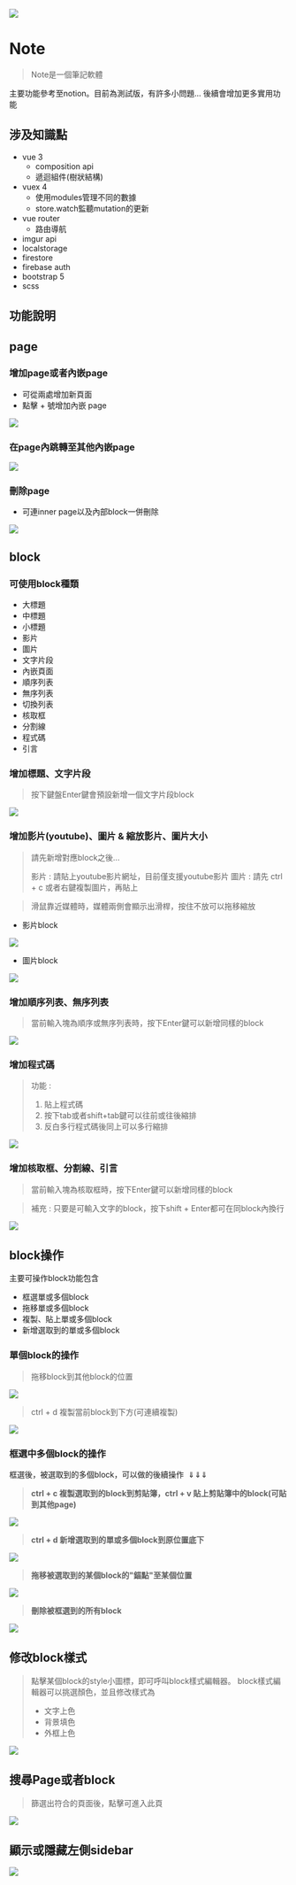 ![](https://i.imgur.com/p924bGV.png)

# Note



> Note是一個筆記軟體



主要功能參考至notion。目前為測試版，有許多小問題... 後續會增加更多實用功能

## 涉及知識點
+ vue 3
    + composition api
    + 遞迴組件(樹狀結構)
+ vuex 4 
    + 使用modules管理不同的數據
    + store.watch監聽mutation的更新
+ vue router
    + 路由導航
+ imgur api
+ localstorage
+ firestore
+ firebase auth
+ bootstrap 5
+ scss

## 功能說明

## **page**

### 增加page或者內嵌page
+ 可從兩處增加新頁面
+ 點擊 + 號增加內嵌 page

![](https://i.imgur.com/vX2XEns.gif)

### 在page內跳轉至其他內嵌page
![](https://i.imgur.com/IIAgZud.gif)

### 刪除page
+ 可連inner page以及內部block一併刪除

![](https://i.imgur.com/CbkfeGI.gif)

## **block**

### 可使用block種類

+ 大標題
+ 中標題
+ 小標題
+ 影片
+ 圖片
+ 文字片段
+ 內嵌頁面
+ 順序列表
+ 無序列表
+ 切換列表
+ 核取框
+ 分割線
+ 程式碼
+ 引言

### 增加標題、文字片段

> 按下鍵盤Enter鍵會預設新增一個文字片段block

![](https://i.imgur.com/bBu2tdd.gif)

### 增加影片(youtube)、圖片 & 縮放影片、圖片大小

> 請先新增對應block之後...
>
> 影片 : 請貼上youtube影片網址，目前僅支援youtube影片
> 圖片 : 請先 ctrl + c 或者右鍵複製圖片，再貼上

> 滑鼠靠近媒體時，媒體兩側會顯示出滑桿，按住不放可以拖移縮放

- 影片block

![](https://i.imgur.com/RXbplwL.gif)

- 圖片block

![](https://i.imgur.com/qXzEkTs.gif)


### 增加順序列表、無序列表

> 當前輸入塊為順序或無序列表時，按下Enter鍵可以新增同樣的block

![](https://i.imgur.com/4SJbANS.gif)

### 增加程式碼

> 功能 : 
> 1. 貼上程式碼
> 2. 按下tab或者shift+tab鍵可以往前或往後縮排
> 3. 反白多行程式碼後同上可以多行縮排

![](https://i.imgur.com/Fv4dJqQ.gif)

### 增加核取框、分割線、引言

> 當前輸入塊為核取框時，按下Enter鍵可以新增同樣的block

> 補充 : 只要是可輸入文字的block，按下shift + Enter都可在同block內換行

![](https://i.imgur.com/KgBVSWI.gif)

## **block操作**

主要可操作block功能包含
+ 框選單或多個block
+ 拖移單或多個block
+ 複製、貼上單或多個block
+ 新增選取到的單或多個block

### 單個block的操作

> 拖移block到其他block的位置

![](https://i.imgur.com/aeKOysx.gif)

> ctrl + d 複製當前block到下方(可連續複製)

![](https://i.imgur.com/e0FTf4C.gif)

### 框選中多個block的操作

框選後，被選取到的多個block，可以做的後續操作 &nbsp;&dArr;&dArr;&dArr;
> **ctrl + c 複製選取到的block到剪貼簿，ctrl + v 貼上剪貼簿中的block(可貼到其他page)**

![](https://i.imgur.com/HnxWB7v.gif)

> **ctrl + d 新增選取到的單或多個block到原位置底下**

![](https://i.imgur.com/Xhmx1tq.gif)

> **拖移被選取到的某個block的"錨點"至某個位置**

![](https://i.imgur.com/32VaCm9.gif)

> **刪除被框選到的所有block**

![](https://i.imgur.com/tLCcBoP.gif)

## **修改block樣式**

> 點擊某個block的style小圖標，即可呼叫block樣式編輯器。
> block樣式編輯器可以挑選顏色，並且修改樣式為
> + 文字上色
> + 背景填色
> + 外框上色

![](https://i.imgur.com/FRliv1s.gif)


## **搜尋Page或者block**

> 篩選出符合的頁面後，點擊可進入此頁

![](https://i.imgur.com/PpO50H1.gif)

## **顯示或隱藏左側sidebar**
![](https://i.imgur.com/zXQ2Tuu.gif)
